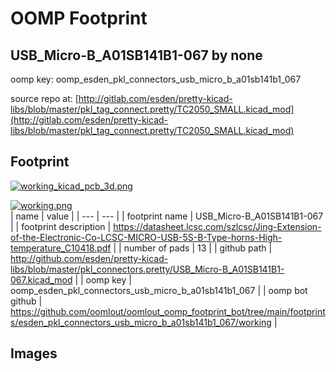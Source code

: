 # OOMP Footprint  
## USB_Micro-B_A01SB141B1-067  by none  
  
oomp key: oomp_esden_pkl_connectors_usb_micro_b_a01sb141b1_067  
  
source repo at: [http://gitlab.com/esden/pretty-kicad-libs/blob/master/pkl_tag_connect.pretty/TC2050_SMALL.kicad_mod](http://gitlab.com/esden/pretty-kicad-libs/blob/master/pkl_tag_connect.pretty/TC2050_SMALL.kicad_mod)  
## Footprint  
  
[![working_kicad_pcb_3d.png](working_kicad_pcb_3d_600.png)](working_kicad_pcb_3d.png)  
  
[![working.png](working_600.png)](working.png)  
| name | value | 
| --- | --- | 
| footprint name | USB_Micro-B_A01SB141B1-067 | 
| footprint description | https://datasheet.lcsc.com/szlcsc/Jing-Extension-of-the-Electronic-Co-LCSC-MICRO-USB-5S-B-Type-horns-High-temperature_C10418.pdf | 
| number of pads | 13 | 
| github path | http://github.com/esden/pretty-kicad-libs/blob/master/pkl_connectors.pretty/USB_Micro-B_A01SB141B1-067.kicad_mod | 
| oomp key | oomp_esden_pkl_connectors_usb_micro_b_a01sb141b1_067 | 
| oomp bot github | https://github.com/oomlout/oomlout_oomp_footprint_bot/tree/main/footprints/esden_pkl_connectors_usb_micro_b_a01sb141b1_067/working | 
## Images  
